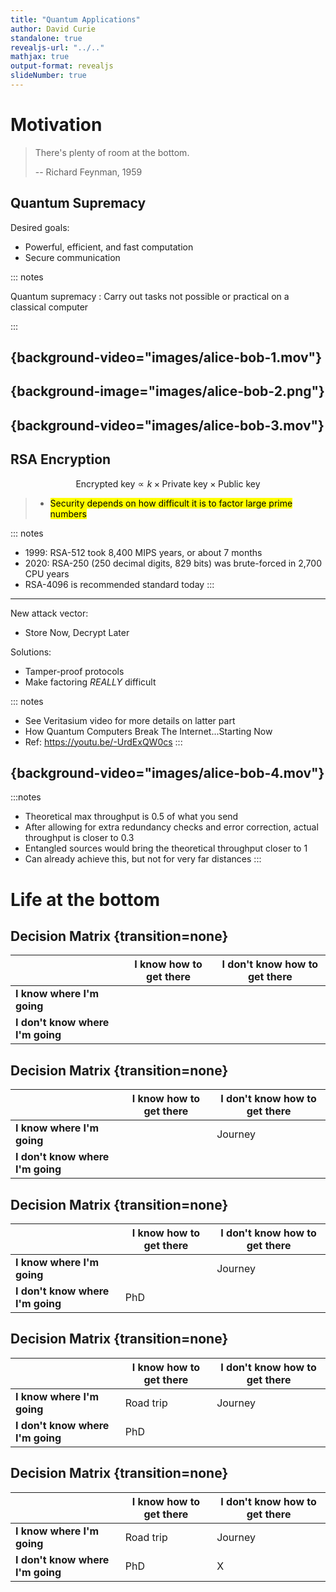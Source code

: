 ```yaml
---
title: "Quantum Applications"
author: David Curie
standalone: true
revealjs-url: "../.."
mathjax: true
output-format: revealjs
slideNumber: true
---
```


# Motivation

> There's plenty of room at the bottom.
>
> -- Richard Feynman, 1959

## Quantum Supremacy

Desired goals:

- Powerful, efficient, and fast computation
- Secure communication

::: notes

Quantum supremacy
: Carry out tasks not possible or practical on a classical computer

:::

## {background-video="images/alice-bob-1.mov"}

## {background-image="images/alice-bob-2.png"}

## {background-video="images/alice-bob-3.mov"}

## RSA Encryption

$$
\textrm{Encrypted key} \propto k \times \textrm{Private key} \times \textrm{Public key}
$$

> - <mark>Security depends on how difficult it is to factor large prime numbers</mark>

::: notes
- 1999: RSA-512 took 8,400 MIPS years, or about 7 months
- 2020: RSA-250 (250 decimal digits, 829 bits) was brute-forced in 2,700 CPU years
- RSA-4096 is recommended standard today
:::

---

New attack vector:

- Store Now, Decrypt Later

Solutions:

- Tamper-proof protocols
- Make factoring _REALLY_ difficult

::: notes
- See Veritasium video for more details on latter part
- How Quantum Computers Break The Internet...Starting Now
- Ref: https://youtu.be/-UrdExQW0cs
:::

## {background-video="images/alice-bob-4.mov"}

:::notes
- Theoretical max throughput is 0.5 of what you send
- After allowing for extra redundancy checks and error correction, actual throughput is closer to 0.3
- Entangled sources would bring the theoretical throughput closer to 1
- Can already achieve this, but not for very far distances
:::

# Life at the bottom

## Decision Matrix {transition=none}

|                                  | I know how to get there | I don't know how to get there |
|----------------------------------|-------------------------|-------------------------------|
| **I know where I'm going**       |                         |                               |
| **I don't know where I'm going** |                         |                               |

## Decision Matrix {transition=none}

|                                  | I know how to get there | I don't know how to get there |
|----------------------------------|-------------------------|-------------------------------|
| **I know where I'm going**       |                         | Journey                       |
| **I don't know where I'm going** |                         |                               |

## Decision Matrix {transition=none}

|                                  | I know how to get there | I don't know how to get there |
|----------------------------------|-------------------------|-------------------------------|
| **I know where I'm going**       |                         | Journey                       |
| **I don't know where I'm going** | PhD                     |                               |

## Decision Matrix {transition=none}

|                                  | I know how to get there | I don't know how to get there |
|----------------------------------|-------------------------|-------------------------------|
| **I know where I'm going**       | Road trip               | Journey                       |
| **I don't know where I'm going** | PhD                     |                               |

## Decision Matrix {transition=none}

|                                  | I know how to get there | I don't know how to get there |
|----------------------------------|-------------------------|-------------------------------|
| **I know where I'm going**       | Road trip               | Journey                       |
| **I don't know where I'm going** | PhD                     | X                             |
